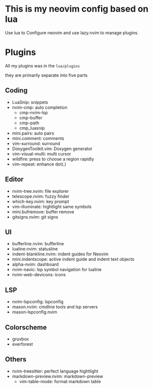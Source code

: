 # This is my neovim config based on lua

 Use lua to Configure neovim and use lazy.nvim to manage plugins.

# Plugins

All my plugins was in the `lua/plugins` 

they are primarily separate into five parts

## Coding

- LuaSnip: snippets
- nvim-cmp: auto completion
    - cmp-nvim-lsp
    - cmp-buffer
    - cmp-path
    - cmp_luasnip
- mini.pairs: auto pairs
- mini.comment: comments
- vim-surround: surround
- DoxygenToolkit.vim: Doxygen generator
- vim-visual-multi: multi cursor
- wildfire: press <cr> to choose a region rapidly
- vim-repeat: enhance dot(.)

## Editor 

- nvim-tree.nvim: file explorer
- telescope.nvim: fuzzy finder
- which-key.nvim: key prompt
- vim-illuminate: hightlight same symbols
- mini.bufremove: buffer remove
- gitsigns.nvim: git signs

## UI

- bufferline.nvim: bufferline
- lualine.nvim: statusline
- indent-blankline.nvim: indent guides for Neovim
- mini.indentscope: active indent guide and indent text objects
- alpha-nvim: dashboard
- nvim-navic: lsp symbol navigation for lualine
- nvim-web-devicons: icons

## LSP

- nvim-lspconfig: lspconfig
- mason.nvim: cmdline tools and lsp servers
- mason-lspconfig.nvim

## Colorscheme

- gruvbox
- everforest

## Others 

- nvim-treesitter: perfect language hightlight
- markdown-preview.nvim: markdown-preview
    - vim-table-mode: format markdown table 
